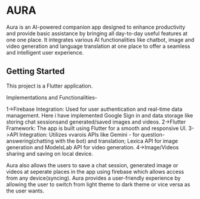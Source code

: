 # AURA

Aura is an AI-powered companion app designed to enhance productivity and provide basic assistance by bringing all day-to-day useful features at one one place. It integrates various AI functionalities like chatbot, image and video generation and language translation at one place to offer a seamless and intelligent user experience.

## Getting Started

This project is a Flutter application.

Implementations and Functionalities-

1->Firebase Integration: Used for user authentication and real-time data management. Here i have implemented Google Sign in and data storage like storing chat sessionsand generated/saved images and videos.
2->Flutter Framework: The app is built using Flutter for a smooth and responsive UI.
3->API Integration: Utilizes vvarois APIs like Gemini - for question-answering(chatting with the bot) and translation; Lexica API for image generation and ModelsLab API for video generation.
4->Image/Videos sharing and saving on local device.

Aura also allows the users to save a chat session, generated image or videos at seperate places in the app using firebase which allows access from any device(syncing).
Aura provides a user-friendly experience by allowing the user to switch from light theme to dark theme or vice versa as the user wants. 
